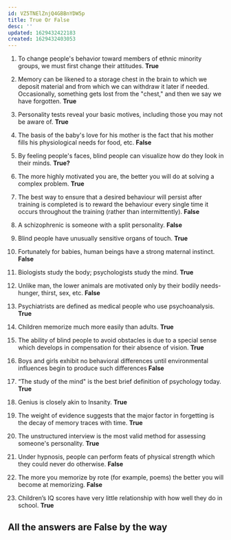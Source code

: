 ```yaml
---
id: VZ5TNElZnjQ4GBBnYDW5p
title: True Or False
desc: ''
updated: 1629432422183
created: 1629432403053
---
```




1. To change people's behavior toward members of ethnic minority groups, we must first change their
   attitudes. **True** 
2. Memory can be likened to a storage chest in the brain to which we deposit material and from which we
   can withdraw it later if needed. Occasionally, something gets lost from the "chest," and then we say we
   have forgotten. **True**
3. Personality tests reveal your basic motives, including those you may not be aware of. **True**
4. The basis of the baby's love for his mother is the fact that his mother fills his physiological needs for
   food, etc. **False**
5. By feeling people's faces, blind people can visualize how do they Iook in their minds. **True?**

6. The more highly motivated you are, the better you will do at solving a complex problem. **True**
7. The best way to ensure that a desired behaviour will persist after training is completed is to reward the
   behaviour every single time it occurs throughout the training (rather than intermittently). **False**
8. A schizophrenic is someone with a split personality. **False**
9. Blind people have unusually sensitive organs of touch. **True**
10. Fortunately for babies, human beings have a strong maternal instinct. **False**
11. Biologists study the body; psychologists study the mind. **True**
12. Unlike man, the lower animals are motivated only by their bodily needs-hunger, thirst, sex, etc. **False**
13. Psychiatrists are defined as medical people who use psychoanalysis. **True**
14. Children memorize much more easily than adults. **True**
15. The ability of blind people to avoid obstacles is due to a special sense which develops in compensation
    for their absence of vision. **True**
16. Boys and girls exhibit no behavioral differences until environmental influences begin to produce such
    differences **False**
17. “The study of the mind" is the best brief definition of psychology today. **True**
18. Genius is closely akin to Insanity. **True**
19. The weight of evidence suggests that the major factor in forgetting is the decay of memory traces with
    time. **True**
20. The unstructured interview is the most valid method for assessing someone's personality. **True**
21. Under hypnosis, people can perform feats of physical strength which they could never do otherwise. **False**
22. The more you memorize by rote (for example, poems) the better you will become at memorizing. **False**
23. Children’s IQ scores have very little relationship with how well they do in school. **True**

## All the answers are False by the way
